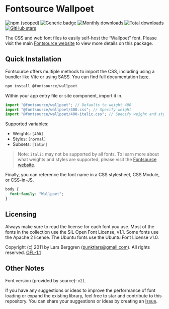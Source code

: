 # Fontsource Wallpoet

[![npm (scoped)](https://img.shields.io/npm/v/@fontsource/wallpoet?color=brightgreen)](https://www.npmjs.com/package/@fontsource/wallpoet) [![Generic badge](https://img.shields.io/badge/fontsource-passing-brightgreen)](https://github.com/fontsource/fontsource) [![Monthly downloads](https://badgen.net/npm/dm/@fontsource/wallpoet)](https://github.com/fontsource/fontsource) [![Total downloads](https://badgen.net/npm/dt/@fontsource/wallpoet)](https://github.com/fontsource/fontsource) [![GitHub stars](https://img.shields.io/github/stars/fontsource/fontsource.svg?style=social&label=Star)](https://github.com/fontsource/fontsource/stargazers)

The CSS and web font files to easily self-host the “Wallpoet” font. Please visit the main [Fontsource website](https://fontsource.org/fonts/wallpoet) to view more details on this package.

## Quick Installation

Fontsource offers multiple methods to import the CSS, including using a bundler like Vite or using SASS. You can find full documentation [here](https://fontsource.org/docs/getting-started/introduction).

```javascript
npm install @fontsource/wallpoet
```

Within your app entry file or site component, import it in.

```javascript
import "@fontsource/wallpoet"; // Defaults to weight 400
import "@fontsource/wallpoet/400.css"; // Specify weight
import "@fontsource/wallpoet/400-italic.css"; // Specify weight and style
```

Supported variables:
- Weights: `[400]`
- Styles: `[normal]`
- Subsets: `[latin]`

> Note: `italic` may not be supported by all fonts. To learn more about what weights and styles are supported, please visit the [Fontsource website](https://fontsource.org/fonts/wallpoet).

Finally, you can reference the font name in a CSS stylesheet, CSS Module, or CSS-in-JS.

```css
body {
  font-family: "Wallpoet";
}
```

## Licensing
Always make sure to read the license for each font you use. Most of the fonts in the collection use the SIL Open Font License, v1.1. Some fonts use the Apache 2 license. The Ubuntu fonts use the Ubuntu Font License v1.0.

Copyright (c) 2011 by Lars Berggren (punktlars@gmail.com). All rights reserved.
[OFL-1.1](https://openfontlicense.org)

## Other Notes
Font version (provided by source): `v21`.

If you have any suggestions or ideas to improve the performance of font loading or expand the existing library, feel free to star and contribute to this repository. You can share your suggestions or ideas by creating an [issue](https://github.com/fontsource/fontsource/issues).